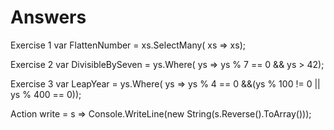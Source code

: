 # Answers

Exercise 1 
var FlattenNumber = xs.SelectMany( xs => xs);

Exercise 2
var DivisibleBySeven = ys.Where( ys => ys % 7 == 0 && ys > 42);

Exercise 3 
var LeapYear = ys.Where( ys => ys % 4 == 0 &&(ys % 100 != 0 || ys % 400 == 0));



 Action<string> write = s => Console.WriteLine(new String(s.Reverse().ToArray()));
